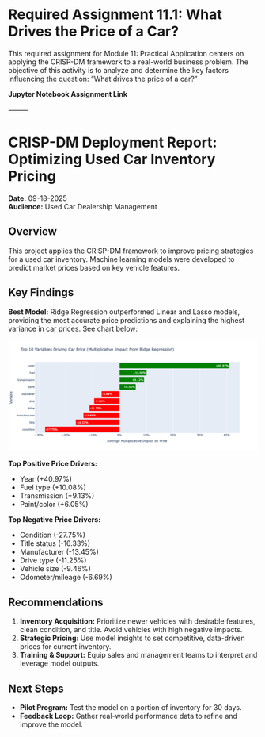 # Required Assignment 11.1: What Drives the Price of a Car?

This required assignment for Module 11: Practical Application centers on applying the CRISP-DM framework to a real-world business problem. The objective of this activity is to analyze and determine the key factors influencing the question: “What drives the price of a car?”

**Jupyter Notebook Assignment Link**

⸻

# CRISP-DM Deployment Report: Optimizing Used Car Inventory Pricing

**Date:** 09-18-2025  
**Audience:** Used Car Dealership Management

## Overview

This project applies the CRISP-DM framework to improve pricing strategies for a used car inventory. Machine learning models were developed to predict market prices based on key vehicle features.

## Key Findings

**Best Model:** Ridge Regression outperformed Linear and Lasso models, providing the most accurate price predictions and explaining the highest variance in car prices.
See chart below:

<img src="images/top_ten_features_driving_car_price_ridge_regression.png" alt="Alt text" width="1000"/>

**Top Positive Price Drivers:**

- Year (+40.97%)
- Fuel type (+10.08%)
- Transmission (+9.13%)
- Paint/color (+6.05%)

**Top Negative Price Drivers:**

- Condition (-27.75%)
- Title status (-16.33%)
- Manufacturer (-13.45%)
- Drive type (-11.25%)
- Vehicle size (-9.46%)
- Odometer/mileage (-6.69%)

## Recommendations

1. **Inventory Acquisition:** Prioritize newer vehicles with desirable features, clean condition, and title. Avoid vehicles with high negative impacts.
2. **Strategic Pricing:** Use model insights to set competitive, data-driven prices for current inventory.
3. **Training & Support:** Equip sales and management teams to interpret and leverage model outputs.

## Next Steps

- **Pilot Program:** Test the model on a portion of inventory for 30 days.
- **Feedback Loop:** Gather real-world performance data to refine and improve the model.
